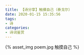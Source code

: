 ```yaml
---
title: 【诗分享】触摸自己（泰戈尔）
date: 2020-01-15 15:35:56
tags:
- 诗
categories:
- 诗词鉴赏
---
```


[//图片引用]: # (
{% asset_img poem.jpg This is an example image %}
)


{% asset_img poem.jpg 触摸自己 %}
